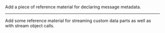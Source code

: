 Add a piece of reference material for declaring message metadata.

---

Add some reference material for streaming custom data parts as well as with stream object calls.
